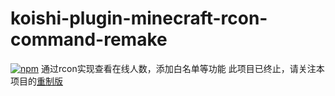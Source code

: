 # koishi-plugin-minecraft-rcon-command-remake

[![npm](https://img.shields.io/npm/v/koishi-plugin-minecraft-rcon-command-remake?style=flat-square)](https://www.npmjs.com/package/koishi-plugin-minecraft-rcon-command-remake)
通过rcon实现查看在线人数，添加白名单等功能
此项目已终止，请关注本项目的[重制版](https://github.com/Apricityx/minecraft-rcon-command-remake)
